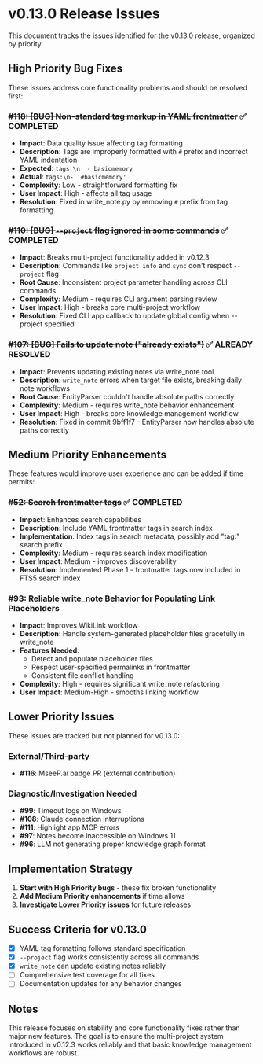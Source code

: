 # v0.13.0 Release Issues

This document tracks the issues identified for the v0.13.0 release, organized by priority.

## High Priority Bug Fixes

These issues address core functionality problems and should be resolved first:

### ~~#118: [BUG] Non-standard tag markup in YAML frontmatter~~ ✅ COMPLETED
- **Impact**: Data quality issue affecting tag formatting
- **Description**: Tags are improperly formatted with `#` prefix and incorrect YAML indentation
- **Expected**: `tags:\n  - basicmemory`
- **Actual**: `tags:\n- '#basicmemory'`
- **Complexity**: Low - straightforward formatting fix
- **User Impact**: High - affects all tag usage
- **Resolution**: Fixed in write_note.py by removing `#` prefix from tag formatting

### ~~#110: [BUG] `--project` flag ignored in some commands~~ ✅ COMPLETED
- **Impact**: Breaks multi-project functionality added in v0.12.3
- **Description**: Commands like `project info` and `sync` don't respect `--project` flag
- **Root Cause**: Inconsistent project parameter handling across CLI commands
- **Complexity**: Medium - requires CLI argument parsing review
- **User Impact**: High - breaks core multi-project workflow
- **Resolution**: Fixed CLI app callback to update global config when --project specified

### ~~#107: [BUG] Fails to update note ("already exists")~~ ✅ ALREADY RESOLVED
- **Impact**: Prevents updating existing notes via write_note tool
- **Description**: `write_note` errors when target file exists, breaking daily note workflows
- **Root Cause**: EntityParser couldn't handle absolute paths correctly
- **Complexity**: Medium - requires write_note behavior enhancement
- **User Impact**: High - breaks core knowledge management workflow
- **Resolution**: Fixed in commit 9bff1f7 - EntityParser now handles absolute paths correctly

## Medium Priority Enhancements

These features would improve user experience and can be added if time permits:

### ~~#52: Search frontmatter tags~~ ✅ COMPLETED
- **Impact**: Enhances search capabilities
- **Description**: Include YAML frontmatter tags in search index
- **Implementation**: Index tags in search metadata, possibly add "tag:" search prefix
- **Complexity**: Medium - requires search index modification
- **User Impact**: Medium - improves discoverability
- **Resolution**: Implemented Phase 1 - frontmatter tags now included in FTS5 search index

### #93: Reliable write_note Behavior for Populating Link Placeholders
- **Impact**: Improves WikiLink workflow
- **Description**: Handle system-generated placeholder files gracefully in write_note
- **Features Needed**:
  - Detect and populate placeholder files
  - Respect user-specified permalinks in frontmatter
  - Consistent file conflict handling
- **Complexity**: High - requires significant write_note refactoring
- **User Impact**: Medium-High - smooths linking workflow

## Lower Priority Issues

These issues are tracked but not planned for v0.13.0:

### External/Third-party
- **#116**: MseeP.ai badge PR (external contribution)

### Diagnostic/Investigation Needed
- **#99**: Timeout logs on Windows
- **#108**: Claude connection interruptions
- **#111**: Highlight app MCP errors
- **#97**: Notes become inaccessible on Windows 11
- **#96**: LLM not generating proper knowledge graph format

## Implementation Strategy

1. **Start with High Priority bugs** - these fix broken functionality
2. **Add Medium Priority enhancements** if time allows
3. **Investigate Lower Priority issues** for future releases

## Success Criteria for v0.13.0

- [x] YAML tag formatting follows standard specification
- [x] `--project` flag works consistently across all commands
- [x] `write_note` can update existing notes reliably
- [ ] Comprehensive test coverage for all fixes
- [ ] Documentation updates for any behavior changes

## Notes

This release focuses on stability and core functionality fixes rather than major new features. The goal is to ensure the multi-project system introduced in v0.12.3 works reliably and that basic knowledge management workflows are robust.